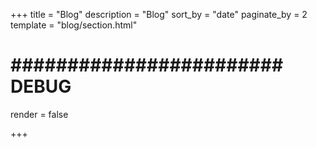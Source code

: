 +++
title = "Blog"
description = "Blog"
sort_by = "date"
paginate_by = 2
template = "blog/section.html"

# ######################## DEBUG ############################
render = false


+++
